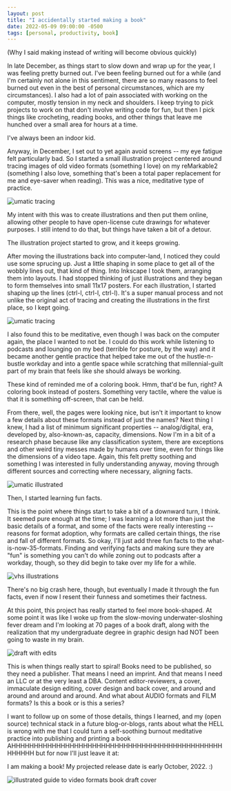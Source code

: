 ```yaml
---
layout: post
title: "I accidentally started making a book"
date: 2022-05-09 09:00:00 -0500
tags: [personal, productivity, book]
---
```


(Why I said making instead of writing will become obvious quickly)

In late December, as things start to slow down and wrap up for the year, I was feeling pretty burned out. I've been feeling burned out for a while (and I'm certainly not alone in this sentiment, there are so many reasons to feel burned out even in the best of personal circumstances, which are my circumstances). I also had a lot of pain associated with working on the computer, mostly tension in my neck and shoulders. I keep trying to pick projects to work on that don't involve writing code for fun, but then I pick things like crocheting, reading books, and other things that leave me hunched over a small area for hours at a time.

I've always been an indoor kid.

Anyway, in December, I set out to yet again avoid screens -- my eye fatigue felt particularly bad. So I started a small illustration project centered around tracing images of old video formats (something I love) on my reMarkable2 (something I also love, something that's been a total paper replacement for me and eye-saver when reading). This was a nice, meditative type of practice.


![umatic tracing](/images/book-traced-umatic.jpg)


My intent with this was to create illustrations and then put them online, allowing other people to have open-license cute drawings for whatever purposes. I still intend to do that, but things have taken a bit of a detour.

The illustration project started to grow, and it keeps growing.

After moving the illustrations back into computer-land, I noticed they could use some sprucing up. Just a little shaping in some place to get all of the wobbly lines out, that kind of thing. Into Inkscape I took them, arranging them into layouts. I had stopped thinking of just illustrations and they began to form themselves into small 11x17 posters. For each illustration, I started shaping up the lines (ctrl-l, ctrl-l, ctrl-l). It's a super manual process and not unlike the original act of tracing and creating the illustrations in the first place, so I kept going.


![umatic tracing](/images/book-pre-umatic.jpg)

I also found this to be meditative, even though I was back on the computer again, the place I wanted to not be. I could do this work while listening to podcasts and lounging on my bed (terrible for posture, by the way) and it became another gentle practice that helped take me out of the hustle-n-bustle workday and into a gentle space while scratching that millennial-guilt part of my brain that feels like she should always be working.

These kind of reminded me of a coloring book. Hmm, that'd be fun, right? A coloring book instead of posters. Something very tactile, where the value is that it is something off-screen, that can be held.

From there, well, the pages were looking nice, but isn't it important to know a few details about these formats instead of just the names? Next thing I knew, I had a list of minimum significant properties -- analog/digital, era, developed by, also-known-as, capacity, dimensions. Now I'm in a bit of a research phase because like any classification system, there are exceptions and other weird tiny messes made by humans over time, even for things like the dimensions of a video tape. Again, this felt pretty soothing and something I was interested in fully understanding anyway, moving through different sources and correcting where necessary, aligning facts.

![umatic illustrated](/images/book-umatic.jpg)

Then, I started learning fun facts.

This is the point where things start to take a bit of a downward turn, I think. It seemed pure enough at the time; I was learning a lot more than just the basic details of a format, and some of the facts were really interesting -- reasons for format adoption, why formats are called certain things, the rise and fall of different formats. So okay, I'll just add three fun facts to the what-is-now-35-formats. Finding and verifying facts and making sure they are "fun" is something you can't do while zoning out to podcasts after a workday, though, so they did begin to take over my life for a while.


![vhs illustrations](/images/book-vhs.jpg)

There's no big crash here, though, but eventually I made it through the fun facts, even if now I resent their funness and sometimes their factness.

At this point, this project has really started to feel more book-shaped. At some point it was like I woke up from the slow-moving underwater-sloshing fever dream and I'm looking at 70 pages of a book draft, along with the realization that my undergraduate degree in graphic design had NOT been going to waste in my brain.


![draft with edits](/images/book-draft-with-edits.jpg)

This is when things really start to spiral! Books need to be published, so they need a publisher. That means I need an imprint. And that means I need an LLC or at the very least a DBA. Content editor-reviewers, a cover, immaculate design editing, cover design and back cover, and around and around and around and around. And what about AUDIO formats and FILM formats? Is this a book or is this a series? 

I want to follow up on some of those details, things I learned, and my (open source) technical stack in a future blog-or-blogs, rants about what the HELL is wrong with me that I could turn a self-soothing burnout meditative practice into publishing and printing a book AHHHHHHHHHHHHHHHHHHHHHHHHHHHHHHHHHHHHHHHHHHHHHHHHHHHHH but for now I'll just leave it at:

I am making a book! My projected release date is early October, 2022. :)

![illustrated guide to video formats book draft cover](/images/book-draft-cover.jpg)
